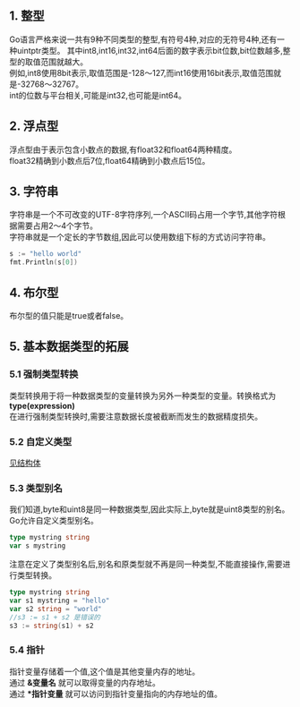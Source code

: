 ## 1. 整型
Go语言严格来说一共有9种不同类型的整型,有符号4种,对应的无符号4种,还有一种uintptr类型。
其中int8,int16,int32,int64后面的数字表示bit位数,bit位数越多,整型的取值范围就越大。  
例如,int8使用8bit表示,取值范围是-128～127,而int16使用16bit表示,取值范围就是-32768～32767。  
int的位数与平台相关,可能是int32,也可能是int64。
## 2. 浮点型
浮点型由于表示包含小数点的数据,有float32和float64两种精度。  
float32精确到小数点后7位,float64精确到小数点后15位。  
## 3. 字符串
字符串是一个不可改变的UTF-8字符序列,一个ASCII码占用一个字节,其他字符根据需要占用2～4个字节。  
字符串就是一个定长的字节数组,因此可以使用数组下标的方式访问字符串。
```go
s := "hello world"
fmt.Println(s[0])
```
## 4. 布尔型
布尔型的值只能是true或者false。
## 5. 基本数据类型的拓展
### 5.1 强制类型转换
类型转换用于将一种数据类型的变量转换为另外一种类型的变量。转换格式为 __type(expression)__  
在进行强制类型转换时,需要注意数据长度被截断而发生的数据精度损失。
### 5.2 自定义类型
[见结构体]()
### 5.3 类型别名
我们知道,byte和uint8是同一种数据类型,因此实际上,byte就是uint8类型的别名。
Go允许自定义类型别名。
```go
type mystring string
var s mystring
```
注意在定义了类型别名后,别名和原类型就不再是同一种类型,不能直接操作,需要进行类型转换。
```go
type mystring string
var s1 mystring = "hello"
var s2 string = "world"
//s3 := s1 + s2 是错误的
s3 := string(s1) + s2
```
### 5.4 指针
指针变量存储着一个值,这个值是其他变量内存的地址。  
通过 __&变量名__ 就可以取得变量的内存地址。  
通过 __*指针变量__ 就可以访问到指针变量指向的内存地址的值。

